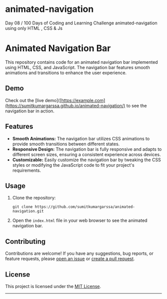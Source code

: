 # animated-navigation
Day 08 / 100 Days of Coding and Learning Challenge animated-navigation using only HTML , CSS &amp; Js

# Animated Navigation Bar

This repository contains code for an animated navigation bar implemented using HTML, CSS, and JavaScript. The navigation bar features smooth animations and transitions to enhance the user experience.

## Demo

Check out the [live demo]([https://example.com](https://sumitkumargarssa.github.io/animated-navigation/) to see the navigation bar in action.

## Features

- **Smooth Animations:** The navigation bar utilizes CSS animations to provide smooth transitions between different states.
- **Responsive Design:** The navigation bar is fully responsive and adapts to different screen sizes, ensuring a consistent experience across devices.
- **Customizable:** Easily customize the navigation bar by tweaking the CSS styles or modifying the JavaScript code to fit your project's requirements.

## Usage

1. Clone the repository:

   ```
   git clone https://github.com/sumitkumargarssa/animated-navigation.git
   ```

2. Open the `index.html` file in your web browser to see the animated navigation bar.

## Contributing

Contributions are welcome! If you have any suggestions, bug reports, or feature requests, please [open an issue](https://github.com/yourusername/animated-navigation-bar/issues) or [create a pull request](https://github.com/yourusername/animated-navigation-bar/pulls).

## License

This project is licensed under the [MIT License](LICENSE).

---
